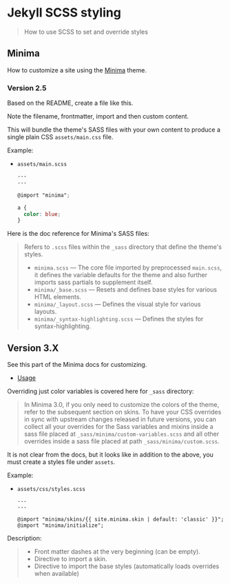 # Jekyll SCSS styling
> How to use SCSS to set and override styles


## Minima 

How to customize a site using the [Minima](https://github.com/jekyll/minima) theme.

### Version 2.5

Based on the README, create a file like this. 


Note the filename, frontmatter, import and then custom content.

This will bundle the theme's SASS files with your own content to produce a single plain CSS `assets/main.css` file.


Example:

- `assets/main.scss`
  ```scss
  ---
  ---

  @import "minima";
  
  a {
    color: blue;
  }
  ```

Here is the doc reference for Minima's SASS files:

> Refers to `.scss` files within the `_sass` directory that define the theme's styles.
>
>  - `minima.scss` &mdash; The core file imported by preprocessed `main.scss`, it defines the variable defaults for the theme and also further imports sass partials to supplement itself.
>  - `minima/_base.scss` &mdash; Resets and defines base styles for various HTML elements.
>  - `minima/_layout.scss` &mdash; Defines the visual style for various layouts.
>  - `minima/_syntax-highlighting.scss` &mdash; Defines the styles for syntax-highlighting.


## Version 3.X

See this part of the Minima docs for customizing.

- [Usage](https://github.com/jekyll/minima#usage)

Overriding just color variables is covered here for `_sass` directory:

> In Minima 3.0, if you only need to customize the colors of the theme, refer to the subsequent section on skins. To have your CSS overrides in sync with upstream changes released in future versions, you can collect all your overrides for the Sass variables and mixins inside a sass file placed at `_sass/minima/custom-variables.scss` and all other overrides inside a sass file placed at path `_sass/minima/custom.scss`.

It is not clear from the docs, but it looks like in addition to the above, you must create a styles file under `assets`.

Example:

- `assets/css/styles.scss`
    ```
    ---
    ---

    @import "minima/skins/{{ site.minima.skin | default: 'classic' }}";
    @import "minima/initialize";
    ```
  
Description:

> - Front matter dashes at the very beginning (can be empty).
> - Directive to import a skin.
> - Directive to import the base styles (automatically loads overrides when available)
